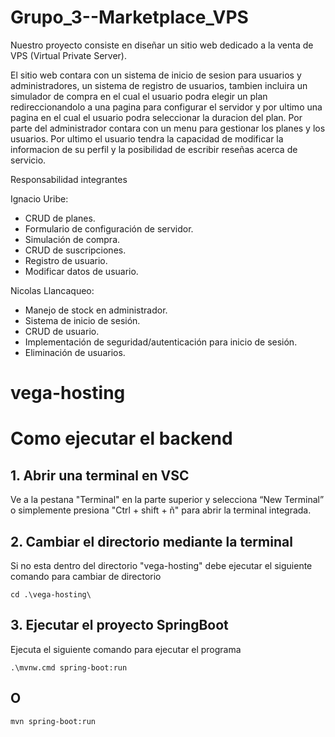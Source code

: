 # Grupo_3--Marketplace_VPS

Nuestro proyecto consiste en diseñar un sitio web dedicado a la venta de VPS (Virtual Private Server).

El sitio web contara con un sistema de inicio de sesion para usuarios y administradores, un sistema de registro de usuarios, tambien incluira un simulador de compra en el cual el usuario podra elegir un plan redireccionandolo a una pagina para configurar el servidor y por ultimo una pagina en el cual el usuario podra seleccionar la duracion del plan. Por parte del administrador contara con un menu para gestionar los planes y los usuarios. Por ultimo el usuario tendra la capacidad de modificar la informacion de su perfil y la posibilidad de escribir reseñas acerca de servicio.

Responsabilidad integrantes

Ignacio Uribe:

- CRUD de planes.
- Formulario de configuración de servidor.
- Simulación de compra.
- CRUD de suscripciones.
- Registro de usuario.
- Modificar datos de usuario.

Nicolas Llancaqueo:

- Manejo de stock en administrador.
- Sistema de inicio de sesión.
- CRUD de usuario.
- Implementación de seguridad/autenticación para inicio de sesión.
- Eliminación de usuarios.

# vega-hosting

# Como ejecutar el backend

## 1. Abrir una terminal en VSC

Ve a la pestana "Terminal" en la parte superior y selecciona “New Terminal” o simplemente presiona "Ctrl + shift + ñ" para abrir la terminal integrada.

## 2. Cambiar el directorio mediante la terminal

Si no esta dentro del directorio "vega-hosting" debe ejecutar el siguiente comando para cambiar de directorio

```
cd .\vega-hosting\
```

## 3. Ejecutar el proyecto SpringBoot

Ejecuta el siguiente comando para ejecutar el programa

```
.\mvnw.cmd spring-boot:run
```

## O

```
mvn spring-boot:run
```